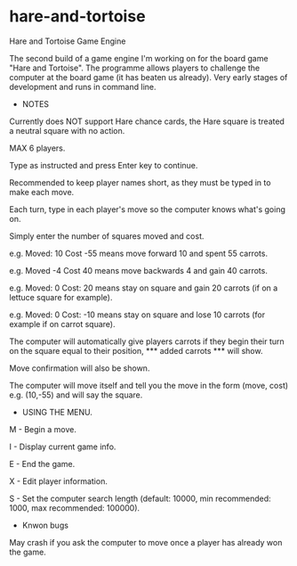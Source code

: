 # hare-and-tortoise
Hare and Tortoise Game Engine

The second build of a game engine I'm working on for the board game "Hare and Tortoise".
The programme allows players to challenge the computer at the board game (it has beaten us already).
Very early stages of development and runs in command line.

 - NOTES

Currently does NOT support Hare chance cards, the Hare square is treated a neutral square with no action.

MAX 6 players.

Type as instructed and press Enter key to continue.

Recommended to keep player names short, as they must be typed in to make each move.

Each turn, type in each player's move so the computer knows what's going on.

Simply enter the number of squares moved and cost.

e.g. Moved: 10 Cost -55 means move forward 10 and spent 55 carrots.

e.g. Moved -4 Cost 40 means move backwards 4 and gain 40 carrots.

e.g. Moved: 0 Cost: 20 means stay on square and gain 20 carrots (if on a lettuce square for example).

e.g. Moved: 0 Cost: -10 means stay on square and lose 10 carrots (for example if on carrot square).

The computer will automatically give players carrots if they begin their turn on the square equal to their position, *** added carrots *** will show.

Move confirmation will also be shown.

The computer will move itself and tell you the move in the form (move, cost) e.g. (10,-55) and will say the square.



 - USING THE MENU.

M - Begin a move.

I - Display current game info.

E - End the game.

X - Edit player information.

S - Set the computer search length (default: 10000, min recommended: 1000, max recommended: 100000).


 - Knwon bugs
 
 May crash if you ask the computer to move once a player has already won the game.
